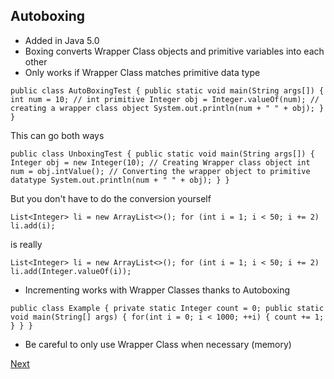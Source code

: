## Autoboxing
* Added in Java 5.0
* Boxing converts Wrapper Class objects and primitive variables into each other
* Only works if Wrapper Class matches primitive data type

``public class AutoBoxingTest {
   public static void main(String args[]) {
      int num = 10; // int primitive
      Integer obj = Integer.valueOf(num); // creating a wrapper class object
      System.out.println(num + " " + obj);
   }
}``

This can go both ways

``public class UnboxingTest {
   public static void main(String args[]) {
      Integer obj = new Integer(10); // Creating Wrapper class object
      int num = obj.intValue(); // Converting the wrapper object to primitive datatype
      System.out.println(num + " " + obj);
   }
}``

But you don't have to do the conversion yourself

``List<Integer> li = new ArrayList<>();
for (int i = 1; i < 50; i += 2)
    li.add(i);``

is really

``List<Integer> li = new ArrayList<>();
for (int i = 1; i < 50; i += 2)
    li.add(Integer.valueOf(i));``



* Incrementing works with Wrapper Classes thanks to Autoboxing

``public class Example {
  private static Integer count = 0;
  public static void main(String[] args) {
    for(int i = 0; i < 1000; ++i) {
      count += 1;
    }
  }
}``

* Be careful to only use Wrapper Class when necessary (memory)   




[Next](parseBoolean.md)
